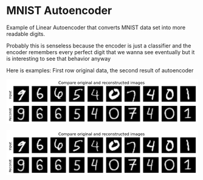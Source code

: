 # MNIST Autoencoder

Example of Linear Autoencoder that converts MNIST data set into more readable digits.

Probably this is senseless because the encoder is just a classifier and the encoder remembers every perfect digit that we wanna see eventually but it is interesting to see that behavior anyway

Here is examples:
First row original data, the second result of autoencoder

![Exapmpe output #1](/images/output.png?raw=true "Exapmpe output #1")

![Exapmpe output #2](/images/output.png?raw=true "Exapmpe output #2")
